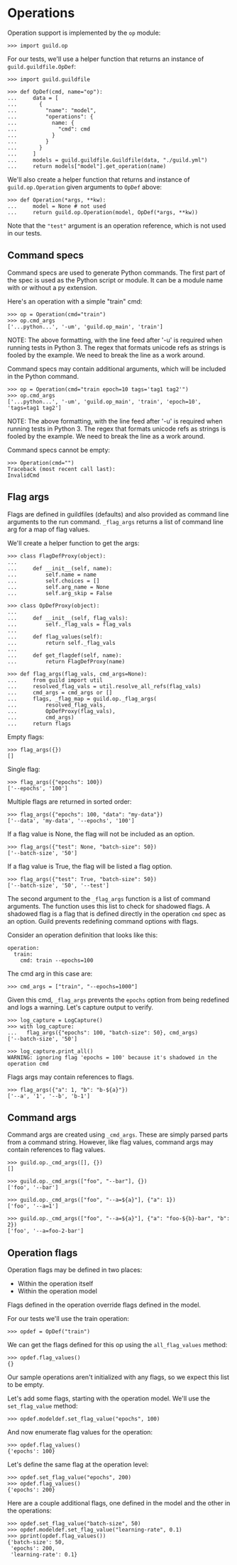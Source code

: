 # Operations

Operation support is implemented by the `op` module:

    >>> import guild.op

For our tests, we'll use a helper function that returns an instance of
`guild.guildfile.OpDef`:

    >>> import guild.guildfile

    >>> def OpDef(cmd, name="op"):
    ...     data = [
    ...       {
    ...         "name": "model",
    ...         "operations": {
    ...           name: {
    ...             "cmd": cmd
    ...           }
    ...         }
    ...       }
    ...     ]
    ...     models = guild.guildfile.Guildfile(data, "./guild.yml")
    ...     return models["model"].get_operation(name)

We'll also create a helper function that returns and instance of
`guild.op.Operation` given arguments to `OpDef` above:

    >>> def Operation(*args, **kw):
    ...     model = None # not used
    ...     return guild.op.Operation(model, OpDef(*args, **kw))

Note that the `"test"` argument is an operation reference, which is
not used in our tests.

## Command specs

Command specs are used to generate Python commands. The first part of
the spec is used as the Python script or module. It can be a module
name with or without a py extension.

Here's an operation with a simple "train" cmd:

    >>> op = Operation(cmd="train")
    >>> op.cmd_args
    ['...python...', '-um', 'guild.op_main', 'train']

NOTE: The above formatting, with the line feed after '-u' is required
when running tests in Python 3. The regex that formats unicode refs as
strings is fooled by the example. We need to break the line as a work
around.

Command specs may contain additional arguments, which will be included
in the Python command.

    >>> op = Operation(cmd="train epoch=10 tags='tag1 tag2'")
    >>> op.cmd_args
    ['...python...', '-um', 'guild.op_main', 'train', 'epoch=10', 'tags=tag1 tag2']

NOTE: The above formatting, with the line feed after '-u' is required
when running tests in Python 3. The regex that formats unicode refs as
strings is fooled by the example. We need to break the line as a work
around.

Command specs cannot be empty:

    >>> Operation(cmd="")
    Traceback (most recent call last):
    InvalidCmd

## Flag args

Flags are defined in guildfiles (defaults) and also provided as
command line arguments to the run command. `_flag_args` returns a list
of command line arg for a map of flag values.

We'll create a helper function to get the args:

    >>> class FlagDefProxy(object):
    ...
    ...     def __init__(self, name):
    ...         self.name = name
    ...         self.choices = []
    ...         self.arg_name = None
    ...         self.arg_skip = False

    >>> class OpDefProxy(object):
    ...
    ...     def __init__(self, flag_vals):
    ...         self._flag_vals = flag_vals
    ...
    ...     def flag_values(self):
    ...         return self._flag_vals
    ...
    ...     def get_flagdef(self, name):
    ...         return FlagDefProxy(name)

    >>> def flag_args(flag_vals, cmd_args=None):
    ...     from guild import util
    ...     resolved_flag_vals = util.resolve_all_refs(flag_vals)
    ...     cmd_args = cmd_args or []
    ...     flags, _flag_map = guild.op._flag_args(
    ...         resolved_flag_vals,
    ...         OpDefProxy(flag_vals),
    ...         cmd_args)
    ...     return flags

Empty flags:

    >>> flag_args({})
    []

Single flag:

    >>> flag_args({"epochs": 100})
    ['--epochs', '100']

Multiple flags are returned in sorted order:

    >>> flag_args({"epochs": 100, "data": "my-data"})
    ['--data', 'my-data', '--epochs', '100']

If a flag value is None, the flag will not be included as an option.

    >>> flag_args({"test": None, "batch-size": 50})
    ['--batch-size', '50']

If a flag value is True, the flag will be listed a flag option.

    >>> flag_args({"test": True, "batch-size": 50})
    ['--batch-size', '50', '--test']

The second argument to the `_flag_args` function is a list of command
arguments. The function uses this list to check for shadowed flags. A
shadowed flag is a flag that is defined directly in the operation
`cmd` spec as an option. Guild prevents redefining command options
with flags.

Consider an operation definition that looks like this:

    operation:
      train:
        cmd: train --epochs=100

The cmd arg in this case are:

    >>> cmd_args = ["train", "--epochs=1000"]

Given this cmd, `_flag_args` prevents the `epochs` option from being
redefined and logs a warning. Let's capture output to verify.

    >>> log_capture = LogCapture()
    >>> with log_capture:
    ...   flag_args({"epochs": 100, "batch-size": 50}, cmd_args)
    ['--batch-size', '50']

    >>> log_capture.print_all()
    WARNING: ignoring flag 'epochs = 100' because it's shadowed in the operation cmd

Flags args may contain references to flags.

    >>> flag_args({"a": 1, "b": "b-${a}"})
    ['--a', '1', '--b', 'b-1']

## Command args

Command args are created using `_cmd_args`. These are simply parsed
parts from a command string. However, like flag values, command args
may contain references to flag values.

    >>> guild.op._cmd_args([], {})
    []

    >>> guild.op._cmd_args(["foo", "--bar"], {})
    ['foo', '--bar']

    >>> guild.op._cmd_args(["foo", "--a=${a}"], {"a": 1})
    ['foo', '--a=1']

    >>> guild.op._cmd_args(["foo", "--a=${a}"], {"a": "foo-${b}-bar", "b": 2})
    ['foo', '--a=foo-2-bar']

## Operation flags

Operation flags may be defined in two places:

- Within the operation itself
- Within the operation model

Flags defined in the operation override flags defined in the model.

For our tests we'll use the train operation:

    >>> opdef = OpDef("train")

We can get the flags defined for this op using the `all_flag_values`
method:

    >>> opdef.flag_values()
    {}

Our sample operations aren't initialized with any flags, so we expect
this list to be empty.

Let's add some flags, starting with the operation model. We'll use the
`set_flag_value` method:

    >>> opdef.modeldef.set_flag_value("epochs", 100)

And now enumerate flag values for the operation:

    >>> opdef.flag_values()
    {'epochs': 100}

Let's define the same flag at the operation level:

    >>> opdef.set_flag_value("epochs", 200)
    >>> opdef.flag_values()
    {'epochs': 200}

Here are a couple additional flags, one defined in the model and the
other in the operations:

    >>> opdef.set_flag_value("batch-size", 50)
    >>> opdef.modeldef.set_flag_value("learning-rate", 0.1)
    >>> pprint(opdef.flag_values())
    {'batch-size': 50,
     'epochs': 200,
     'learning-rate': 0.1}
